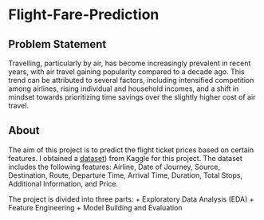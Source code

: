 # Flight-Fare-Prediction

## Problem Statement

Travelling, particularly by air, has become increasingly prevalent in recent years, with air travel gaining popularity compared to a decade ago. This trend can be attributed to several factors, including intensified competition among airlines, rising individual and household incomes, and a shift in mindset towards prioritizing time savings over the slightly higher cost of air travel.

## About
The aim of this project is to predict the flight ticket prices based on certain features. I obtained a [dataset](https://www.kaggle.com/datasets/nikhilmittal/flight-fare-prediction-mh)) from Kaggle for this project. 
The dataset includes the following features: 
  Airline, Date of Journey, Source, Destination, Route, Departure Time, Arrival Time, Duration, Total Stops, Additional Information, and Price.
 
 The project is divided into three parts:
    + Exploratory Data Analysis (EDA)
    + Feature Engineering
    + Model Building and Evaluation

